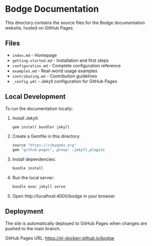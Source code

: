 # Bodge Documentation

This directory contains the source files for the Bodge documentation website, hosted on GitHub Pages.

## Files

- `index.md` - Homepage
- `getting-started.md` - Installation and first steps
- `configuration.md` - Complete configuration reference
- `examples.md` - Real-world usage examples
- `contributing.md` - Contribution guidelines
- `_config.yml` - Jekyll configuration for GitHub Pages

## Local Development

To run the documentation locally:

1. Install Jekyll:
   ```bash
   gem install bundler jekyll
   ```

2. Create a Gemfile in this directory:
   ```ruby
   source "https://rubygems.org"
   gem "github-pages", group: :jekyll_plugins
   ```

3. Install dependencies:
   ```bash
   bundle install
   ```

4. Run the local server:
   ```bash
   bundle exec jekyll serve
   ```

5. Open http://localhost:4000/bodge in your browser

## Deployment

The site is automatically deployed to GitHub Pages when changes are pushed to the main branch.

GitHub Pages URL: https://el-dockerr.github.io/bodge